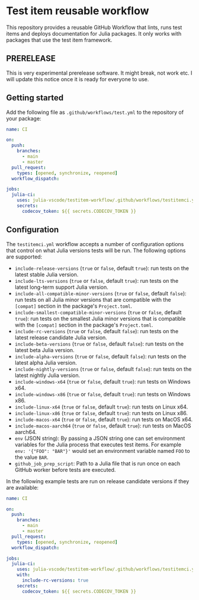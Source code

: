 # Test item reusable workflow

This repository provides a reusable GitHub Workflow that lints, runs test items and deploys documentation for Julia packages. It only works with packages that use the test item framework.

## PRERELEASE

This is very experimental prerelease software. It might break, not work etc. I will update this notice once it is ready for everyone to use.

## Getting started

Add the following file as `.github/workflows/test.yml` to the repository of your package:

```yml
name: CI

on:
  push:
    branches:
      - main
      - master
  pull_request:
    types: [opened, synchronize, reopened]
  workflow_dispatch:

jobs:
  julia-ci:
    uses: julia-vscode/testitem-workflow/.github/workflows/testitemci.yml@v1
    secrets:
      codecov_token: ${{ secrets.CODECOV_TOKEN }}
```

## Configuration

The `testitemci.yml` workflow accepts a number of configuration options that control on what Julia versions tests will be run. The following options are supported:
- `include-release-versions` (`true` or `false`, default `true`): run tests on the latest stable Julia version.
- `include-lts-versions` (`true` or `false`, default `true`): run tests on the latest long-term support Julia version.
- `include-all-compatible-minor-versions` (`true` or `false`, default `false`): run tests on all Julia minor versions that are compatible with the `[compat]` section in the package's `Project.toml`.
- `include-smallest-compatible-minor-versions` (`true` or `false`, default `true`): run tests on the smallest Julia minor versions that is compatible with the `[compat]` section in the package's `Project.toml`.
- `include-rc-versions` (`true` or `false`, default `false`): run tests on the latest release candidate Julia version.
- `include-beta-versions` (`true` or `false`, default `false`): run tests on the latest beta Julia version.
- `include-alpha-versions` (`true` or `false`, default `false`): run tests on the latest alpha Julia version.
- `include-nightly-versions` (`true` or `false`, default `false`): run tests on the latest nightly Julia version.
- `include-windows-x64` (`true` or `false`, default `true`): run tests on Windows x64.
- `include-windows-x86` (`true` or `false`, default `true`): run tests on Windows x86.
- `include-linux-x64` (`true` or `false`, default `true`): run tests on Linux x64.
- `include-linux-x86` (`true` or `false`, default `true`): run tests on Linux x86.
- `include-macos-x64` (`true` or `false`, default `true`): run tests on MacOS x64.
- `include-macos-aarch64` (`true` or `false`, default `true`): run tests on MacOS aarch64.
- `env` (JSON string): By passing a JSON string one can set environment variables for the Julia process that executes test items. For example `env: '{"FOO": "BAR"}'` would set an environment variable named `FOO` to the value `BAR`.
- `github_job_prep_script`: Path to a Julia file that is run once on each GitHub worker before tests are executed.

In the following example tests are run on release candidate versions if they are available:

```yml
name: CI

on:
  push:
    branches:
      - main
      - master
  pull_request:
    types: [opened, synchronize, reopened]
  workflow_dispatch:

jobs:
  julia-ci:
    uses: julia-vscode/testitem-workflow/.github/workflows/testitemci.yml@v1
    with:
      include-rc-versions: true
    secrets:
      codecov_token: ${{ secrets.CODECOV_TOKEN }}
```
